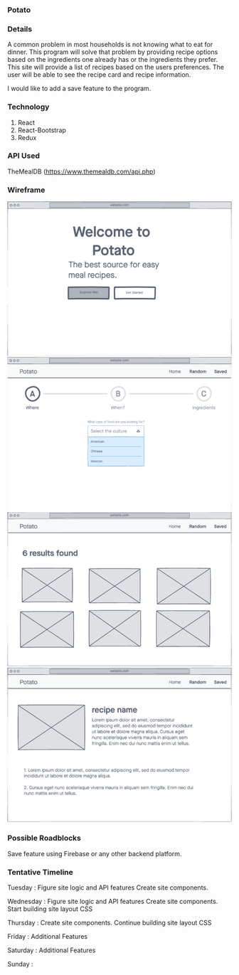 ### Potato
### Details
A common problem in most households is not knowing what to eat for dinner. This program will solve that problem by providing recipe options based on the ingredients one already has or the ingredients they prefer.
This site will provide a list of recipes based on the users preferences.
The user will be able to see the recipe card and recipe information.


I would like to add a save feature to the program.
### Technology 

1. React
2. React-Bootstrap
3. Redux


### API Used

TheMealDB (https://www.themealdb.com/api.php)

### Wireframe
![](wireframes/Wireframe1.png)
![](wireframes/Wireframe2.png)
![](wireframes/Wireframe3.png)
![](wireframes/Wireframe4.png)


### Possible Roadblocks 

Save feature using Firebase or any other backend platform.



### Tentative Timeline 
Tuesday : Figure site logic and API features
          Create site components.

Wednesday : Figure site logic and API features
          Create site components.
          Start building site layout
          CSS

Thursday : Create site components.
          Continue building site layout 
          CSS

Friday : Additional Features

Saturday : Additional Features

Sunday : 
